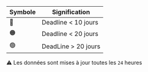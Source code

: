| Symbole | Signification |
|---|---|
| 🔴 | Deadline < 10 jours |
| 🟠 | Deadline < 20 jours |
| 🟢 | DeadLine > 20 jours | 

 ⚠️ Les données sont mises à jour toutes les `24` heures
